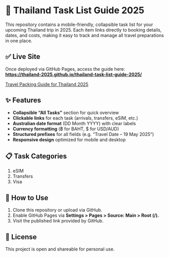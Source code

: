 # 📝 Thailand Task List Guide 2025

This repository contains a mobile-friendly, collapsible task list for your upcoming Thailand trip in 2025. Each item links directly to booking details, dates, and costs, making it easy to track and manage all travel preparations in one place.

## ✅ Live Site
Once deployed via GitHub Pages, access the guide here:  
**https://thailand-2025.github.io/thailand-task-list-guide-2025/**

<a href="https://thailand-2025.github.io/travel-packing-guide/" target="_blank" rel="noopener noreferrer">
  Travel Packing Guide for Thailand 2025
</a>


## ✨ Features
- **Collapsible “All Tasks”** section for quick overview  
- **Clickable links** for each task (arrivals, transfers, eSIM, etc.)  
- **Australian date format** (DD Month YYYY) with clear labels  
- **Currency formatting** (฿ for BAHT, $ for USD/AUD)  
- **Structured prefixes** for all fields (e.g. “Travel Date – 19 May 2025”)  
- **Responsive design** optimized for mobile and desktop

## 📋 Task Categories
1. eSIM
2. Transfers
3. Visa

## 🔧 How to Use
1. Clone this repository or upload via GitHub.
2. Enable GitHub Pages via **Settings > Pages > Source: Main > Root (/).**
3. Visit the published link provided by GitHub.

## 📄 License
This project is open and shareable for personal use.
